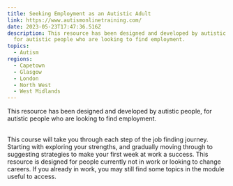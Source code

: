 ```yaml
---
title: Seeking Employment as an Autistic Adult
link: https://www.autismonlinetraining.com/
date: 2023-05-23T17:47:36.516Z
description: This resource has been designed and developed by autistic people,
  for autistic people who are looking to find employment.
topics:
  - Autism
regions:
  - Capetown
  - Glasgow
  - London
  - North West
  - West Midlands
---
```

This resource has been designed and developed by autistic people, for autistic people who are looking to find employment.

\
This course will take you through each step of the job finding journey. Starting with exploring your strengths, and gradually moving through to suggesting strategies to make your first week at work a success. This resource is designed for people currently not in work or looking to change careers. If you already in work, you may still find some topics in the module useful to access.